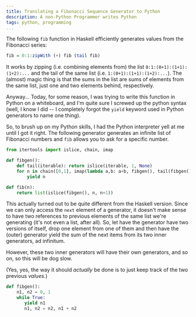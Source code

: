 ```yaml
---
title: Translating a Fibonacci Sequence Generator to Python
description: A non-Python Programmer writes Python
tags: python, programming
...
```


The following `fib` function in Haskell efficiently generates values from the
Fibonacci series:

```haskell
fib = 0:1:zipWith (+) fib (tail fib)
```

It works by zipping (i.e. combining elements from) the list
`0:1:(0+1):(1+1):(1+2):...` and the tail of the same list (i.e.
`1:(0+1):(1+1):(1+2):...`). The (almost) magic thing is that the sums in the
list are sums of elements from the same list, just one and two elements behind,
respectively.

Anyway... Today, for some reason, I was trying to write this function in Python
on a whiteboard, and I'm quite sure I screwed up the python syntax (well, I
know I did -- I completely forgot the `yield` keyword used in Python
generators to name one thing).

So, to brush up on my Python skills, I had the Python interpreter yell at me
until I got it right. The following generator generates an infinite list of
Fibonacci numbers and `fib` allows you to ask for a specific number.

```python
from itertools import islice, chain, imap

def fibgen():
    def tail(iterable): return islice(iterable, 1, None)
    for n in chain([0,1], imap(lambda a,b: a+b, fibgen(), tail(fibgen()))):
        yield n

def fib(n):
    return list(islice(fibgen(), n, n+1))
```

This actually turned out to be quite different from the Haskell version. Since
we can only access the `next` element of a generator, it doesn't make sense to
have two references to previous elements of the same list we're generating (it's
not even a list, after all). So, let have the generator have two versions of
itself, drop one element from one of them and then have the (outer) generator
yield the sum of the next items from its two inner generators, ad infinitum.

However, these two inner generators will have their own generators, and so on,
so this will be dog slow.

(Yes, yes, the way it should *actually* be done is to just keep track of the two
previous *values*.)

```python
def fibgen():
    n1, n2 = 0, 1
    while True:
       yield n1
       n1, n2 = n2, n1 + n2
```
